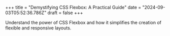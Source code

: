 +++
title = "Demystifying CSS Flexbox: A Practical Guide"
date = "2024-09-03T05:52:36.786Z"
draft = false
+++

  Understand the power of CSS Flexbox and how it simplifies the creation of flexible and responsive layouts.
        
